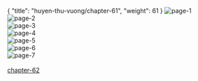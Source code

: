 { "title": "huyen-thu-vuong/chapter-61", "weight": 61 }
<img src="huyen-thu-vuong_0061_01-d9361340449aba769a19168dde224968.webp" alt="page-1" origin="https://3.bp.blogspot.com/-puCI59ITC5k/Vz-tGpJoEEI/AAAAAAAHFvI/qRlmdB9oEHc/s0/Huyen-Thu-Vuong-Chapter-61-P-2.jpg"><br/>
<img src="huyen-thu-vuong_0061_02-57df5fc1eb353a6922ff114baa452ef8.webp" alt="page-2" origin="https://3.bp.blogspot.com/-VVDgOnvqdC0/Vz-tH6hjETI/AAAAAAAHFvM/hgWhSMe5TT8/s0/Huyen-Thu-Vuong-Chapter-61-P-3.jpg"><br/>
<img src="huyen-thu-vuong_0061_03-d6c58cda640975f86f26b1f0a17f36c2.webp" alt="page-3" origin="https://3.bp.blogspot.com/-N70DXfqA1ck/Vz-tJF00cFI/AAAAAAAHFvQ/ZJpIZfAnjR8/s0/Huyen-Thu-Vuong-Chapter-61-P-4.jpg"><br/>
<img src="huyen-thu-vuong_0061_04-6b1a125263bdca5608bee913dbaf22e0.webp" alt="page-4" origin="https://3.bp.blogspot.com/-jmxT2TlPnIw/Vz-tKtESLXI/AAAAAAAHFvU/rx3m-JmJJKQ/s0/Huyen-Thu-Vuong-Chapter-61-P-5.jpg"><br/>
<img src="huyen-thu-vuong_0061_05-b0ef8858d54d0e2dd4bce0b03322e603.webp" alt="page-5" origin="https://3.bp.blogspot.com/-Scj2efVr1sg/Vz-tLmy7GOI/AAAAAAAHFvY/JxHB0L418GM/s0/Huyen-Thu-Vuong-Chapter-61-P-6.jpg"><br/>
<img src="huyen-thu-vuong_0061_06-4fd94b4494eebb7185cec2c23b74aae4.webp" alt="page-6" origin="https://3.bp.blogspot.com/-tafe3IqTjiI/Vz-tMtGUSAI/AAAAAAAHFvc/__sJAKXOz-g/s0/Huyen-Thu-Vuong-Chapter-61-P-7.jpg"><br/>
<img src="huyen-thu-vuong_0061_07-0fb60a7ba548f98edb3c7c861af463a9.webp" alt="page-7" origin="https://3.bp.blogspot.com/-idYVnJ4ZqiE/Vz-tN_z1z6I/AAAAAAAHFvg/DRQvM6XMpRE/s0/Huyen-Thu-Vuong-Chapter-61-P-8.jpg"><br/>
<br/><a class="nextchap" href="/huyen-thu-vuong/chapter-62">chapter-62</a>
